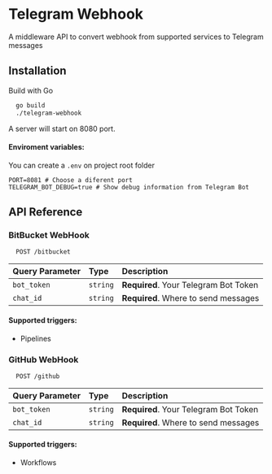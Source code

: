 
# Telegram Webhook

A middleware API to convert webhook from supported services to Telegram messages

## Installation

Build with Go

```bash
  go build
  ./telegram-webhook
```
A server will start on 8080 port.

#### Enviroment variables:

You can create a `.env` on project root folder
```dotenv
PORT=8081 # Choose a diferent port
TELEGRAM_BOT_DEBUG=true # Show debug information from Telegram Bot
```
## API Reference

### BitBucket WebHook

```http
  POST /bitbucket
```

| Query Parameter | Type     | Description                |
| :-------- | :------- | :------------------------- |
| `bot_token` | `string` | **Required**. Your Telegram Bot Token |
| `chat_id` | `string` | **Required**. Where to send messages |

#### Supported triggers:
- Pipelines

### GitHub WebHook

```http
  POST /github
```

| Query Parameter | Type     | Description                |
| :-------- | :------- | :------------------------- |
| `bot_token` | `string` | **Required**. Your Telegram Bot Token |
| `chat_id` | `string` | **Required**. Where to send messages |

#### Supported triggers:
- Workflows